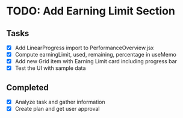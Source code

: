 # TODO: Add Earning Limit Section

## Tasks
- [x] Add LinearProgress import to PerformanceOverview.jsx
- [x] Compute earningLimit, used, remaining, percentage in useMemo
- [x] Add new Grid item with Earning Limit card including progress bar
- [x] Test the UI with sample data

## Completed
- [x] Analyze task and gather information
- [x] Create plan and get user approval

